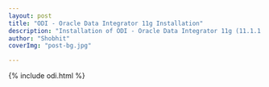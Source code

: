 ```yaml
---
layout: post
title: "ODI - Oracle Data Integrator 11g Installation"
description: "Installation of ODI - Oracle Data Integrator 11g (11.1.1.9) on Windows 10"
author: "Shobhit"
coverImg: "post-bg.jpg"

---
```

 {% include odi.html %}
